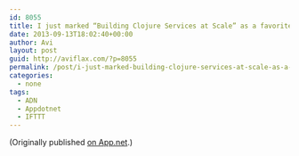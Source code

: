 ```yaml
---
id: 8055
title: I just marked “Building Clojure Services at Scale” as a favorite in Readability. http://www.readability.com/articles/aafaasdq
date: 2013-09-13T18:02:40+00:00
author: Avi
layout: post
guid: http://aviflax.com/?p=8055
permalink: /post/i-just-marked-building-clojure-services-at-scale-as-a-favorite-in-readability-httpwww-readability-comarticlesaafaasdq/
categories:
  - none
tags:
  - ADN
  - Appdotnet
  - IFTTT
---
```

(Originally published [on App.net](http://alpha.app.net/aviflax/post/10854391).)